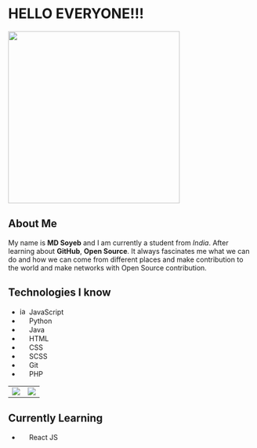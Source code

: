 # HELLO EVERYONE!!!

<img src="https://media.giphy.com/media/bcKmIWkUMCjVm/giphy.gif" width="350px">

## About Me
My name is **MD Soyeb** and I am currently a student from *India*. After learning about **GitHub**, **Open Source**. It always fascinates me what we can do and how we can come from different places and make contribution to the world and make networks with Open Source contribution.


## Technologies I know 

- <a href="https://www.freepnglogos.com/pics/javascript" title="Image from freepnglogos.com"><img class="short" src="https://www.freepnglogos.com/uploads/javascript-png/javascript-vector-logo-yellow-png-transparent-javascript-vector-12.png" width="15px" alt="javascript vector logo yellow png transparent javascript vector" /></a>  JavaScript
- <img src="https://logos-download.com/wp-content/uploads/2016/10/Python_logo_icon.png" width="15px" >  Python
- <img src="https://cdn-icons-png.flaticon.com/512/226/226777.png" width="15px" >  Java
- <a href="https://www.flaticon.com/free-icons/html-5"><img src="https://cdn-icons-png.flaticon.com/512/5968/5968267.png" width="15px" ></a>  HTML
- <a href="https://www.flaticon.com/free-icons/html-5" title="html 5 icons"><img src="https://cdn-icons-png.flaticon.com/512/5968/5968242.png" width="15px" ></a>  CSS
- <a href="https://www.flaticon.com/free-icons/html-5" title="html 5 icons"><img src="https://cdn-icons-png.flaticon.com/512/919/919831.png" width="15px" ></a>  SCSS
- <a href="https://www.flaticon.com/free-icons/html-5" title="html 5 icons"><img src="https://cdn-icons-png.flaticon.com/512/4494/4494740.png" width="15px" ></a>  Git
- <a href="https://www.flaticon.com/free-icons/html-5" title="html 5 icons"><img src="https://cdn-icons-png.flaticon.com/512/5968/5968332.png" width="15px" ></a>  PHP

<table>
  <tr>
    <td>
      <img src="https://github-readme-stats.vercel.app/api?username=soyeb01&show_icons=true&theme=radical&hide_rank=true"/>
    </td>
    <td>
      <img src="https://github-readme-stats.vercel.app/api/top-langs/?username=soyeb01&layout=compact"/>
    </td>
  </tr>
</table>

## Currently Learning

- <a href="https://www.flaticon.com/free-icons/html-5" title="html 5 icons"><img src="https://cdn-icons-png.flaticon.com/512/919/919851.png" width="15px" ></a>  React JS
